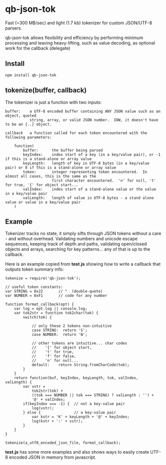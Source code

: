 # qb-json-tok

Fast (~300 MB/sec) and light (1.7 kb) tokenizer for custom JSON/UTF-8 parsers.

qb-json-tok allows flexibility and efficiency by performing minimum processing 
and leaving heavy-lifting, such as value decoding, as optional work for the callback (delegate)

## Install

    npm install qb-json-tok

## tokenize(buffer, callback)

The tokenizer is just a function with two inputs:

    buffer:    a UTF-8 encoded buffer containing ANY JSON value such as an object, quoted
               string, array, or valid JSON number.  IOW, it doesn't have to be an {..} object.
               
    callback   a function called for each token encountered with the following parameters:
    
        function(
            buffer:      the buffer being parsed
            keyIndex:    index start of a key (in a key/value pair), or -1 if this is a stand-alone or array value
            keyLength:   length of key in UTF-8 bytes (in a key/value pair) or 0 if this is a stand-alone or array value
            token:       integer representing token encountered.  In almost all cases, this is the same as the 
                         first character encountered.  'n' for null, 't' for true, '{' for object start...
            valIndex:    index start of a stand-alone value or the value in a key/value pair
            valLength:   length of value in UTF-8 bytes - a stand alone value or value in a key/value pair
        )

## Example

Tokenizer tracks no state, it simply sifts through JSON tokens without a care - 
and without overhead.  Validating numbers and unicode escape sequences, keeping track of depth and paths,
validating open/closed objects and arrays, searching for key patterns...  any of that is 
up to the callback.

Here is an example copied from **test.js** showing how to write a callback that outputs token summary info:

    tokenize = require('qb-json-tok');
    
    // useful token constants:
    var STRING = 0x22       // "  (double-quote)
    var NUMBER = 0xF1       // code for any number
    
    function format_callback(opt) {
        var log = opt.log || console.log;
        var tok2str = function tok2char(tok) {
            switch(tok) {
    
                // only these 2 tokens non-intuitive
                case STRING:  return 'S';
                case NUMBER:  return 'N';
    
                // other tokens are intuitive... char codes
                //    '{' for object start,
                //    't' for true,
                //    'f' for false,
                //    'n' for null...
                default:    return String.fromCharCode(tok);
            }
        }
        return function(buf, keyIndex, keyLength, tok, valIndex, valLength) {
            var vstr =
                tok2str(tok) +
                ((tok === NUMBER || tok === STRING) ? valLength : '') +
                '@' + valIndex;
            if(keyIndex === -1) {  // not a key-value pair
                log(vstr);
            } else {               // a key-value pair
                var kstr = 'K' + keyLength + '@' + keyIndex;
                log(kstr + ':' + vstr);
            }
        }
    }

    tokenize(a_utf8_encoded_json_file, format_callback);
    

**test.js** has some more examples and also shows ways to easily create 
UTF-8 encoded JSON in memory from javascript.